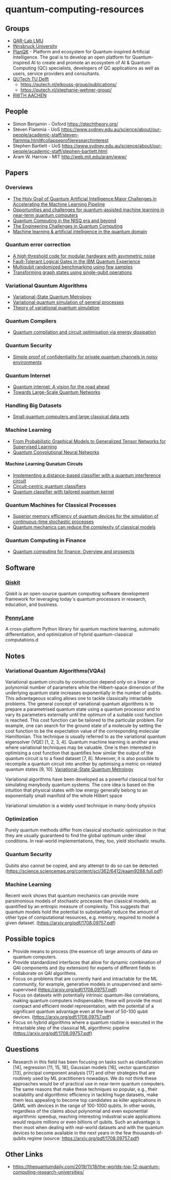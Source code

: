 # quantum-computing-resources

## Groups
* [QAR-Lab LMU](http://www.mobile.ifi.lmu.de/en/qar-lab/)
* [INnsbruck University](https://www.uibk.ac.at/th-physik/qic-group/research/)
* [PlanQK](http://planqk.de/en/) - Platform and ecosystem for Quantum-inspired Artificial Intelligence. The goal is to develop an open platform for Quantum-inspired AI to create and promote an ecosystem of AI & Quantum Computing (QC) specialists, developers of QC applications as well as users, service providers and consultants.
* [QUTech TU Delft](https://qutech.nl/)
	* https://qutech.nl/elkouss-group/publications/
	* https://qutech.nl/stephanie-wehner-group/
* [RWTH AACHEN](https://www.quantuminfo.physik.rwth-aachen.de/go/id/dqvn/?lidx=1)

## People
* Simon Benjamin - Oxford https://qtechtheory.org/
* Steven Flammia - UoS https://www.sydney.edu.au/science/about/our-people/academic-staff/steven-flammia.html#collapseprofileresearchinterest
* Stephen Bartlett - UoS https://www.sydney.edu.au/science/about/our-people/academic-staff/stephen-bartlett.html 
* Aram W. Harrow - MIT http://web.mit.edu/aram/www/


## Papers

### Overviews
* [The Holy Grail of Quantum Artificial Intelligence:Major Challenges in Accelerating the Machine Learning Pipeline](https://arxiv.org/pdf/2004.14035.pdf)
* [Opportunities and challenges for quantum-assisted machine learning in near-term quantum computers](https://arxiv.org/pdf/1708.09757.pdf)
* [Quantum Computing in the NISQ era and beyond](https://arxiv.org/pdf/1801.00862.pdf)
* [The Engineering Challenges in Quantum Computing](https://dl.acm.org/doi/pdf/10.5555/3130379.3130579)
* [Machine learning & artificial intelligence in the quantum domain](https://arxiv.org/pdf/1709.02779.pdf)

### Quantum error correction
* [A high threshold code for modular hardware with asymmetric noise](https://arxiv.org/pdf/1812.01505.pdf)
* [Fault-Tolerant Logical Gates in the IBM Quantum Experience](https://journals.aps.org/prl/abstract/10.1103/PhysRevLett.122.080504)
* [Multiqubit randomized benchmarking using few samples](https://journals.aps.org/pra/abstract/10.1103/PhysRevA.100.032304)
* [Transforming graph states using single-qubit operations](https://qutech.nl/wp-content/uploads/2018/08/1805.05305-transforming-graph-states-using-single-qubit-operations.pdf)

### Variational Qauntum Algorithms
* [Variational-State Quantum Metrology](https://arxiv.org/pdf/1908.08904.pdf)
* [Variational quantum simulation of general processes](https://arxiv.org/pdf/1812.08778.pdf)
* [Theory of variational quantum simulation](https://arxiv.org/pdf/1812.08767.pdf)

### Quantum Compilers
* [Quantum compilation and circuit optimisation via energy dissipation](https://arxiv.org/pdf/1811.03147.pdf)

### Quantum Security
* [Simple proof of confidentiality for private quantum channels in noisy environments](https://arxiv.org/pdf/1711.08897.pdf)

### Quantum Internet
* [Quantum internet: A vision for the road ahead](https://science.sciencemag.org/content/sci/362/6412/eaam9288.full.pdf)
* [Towards Large-Scale Quantum Networks](https://arxiv.org/pdf/1909.08396.pdf)

### Handling Big Datasets
* [Small quantum computers and large classical data sets](https://arxiv.org/pdf/2004.00026.pdf)

### Machine Learning
* [From Probabilistic Graphical Models to Generalized Tensor Networks for Supervised Learning](https://pure.mpg.de/rest/items/item_3224251_1/component/file_3224349/content)
* [Quantum Convolutional Neural Networks](https://arxiv.org/pdf/1810.03787.pdf)

#### Machine Learning Qunatum Circuts
* [Implementing a distance-based classifier with a quantum interference circuit](https://arxiv.org/pdf/1703.10793.pdf)
* [Circuit-centric quantum classifiers](https://arxiv.org/pdf/1804.00633.pdf)
* [Quantum classifier with tailored quantum kernel](https://www.nature.com/articles/s41534-020-0272-6.pdf)

### Quantum Machines for Classical Processes
* [Superior memory efficiency of quantum devices for the simulation of continuous-time stochastic processes](https://arxiv.org/pdf/1704.04231.pdf)
* [Quantum mechanics can reduce the complexity of classical models](https://www.nature.com/articles/ncomms1761)

### Quantum Computing in Finance
* [Quantum computing for finance: Overview and prospects](https://reader.elsevier.com/reader/sd/pii/S2405428318300571?token=2A8897FA165EA093F7498B9A77C826F42ED337502D009C473CA5F567D97293EF5AF712A17BCA66FAF16D33BB771A4901)

## Software 

### [Qiskit](https://qiskit.org/)

Qiskit is an open-source quantum computing software development framework for leveraging today's quantum processors in research, education, and business.

### [PennyLane](https://pennylane.ai/)

A cross-platform Python library for quantum machine learning, automatic differentiation, and optimization of hybrid quantum-classical computations.d

## Notes

### Variational Quantum Algorithms(VQAs)

Variational quantum circuits by construction depend only on a linear or polynomial
number of parameters while the Hilbert-space dimension of the underlying quantum
state increases exponentially in the number of qubits. This advantageous scaling allows
one to tackle classically intractable problems. The general concept of variational
quantum algorithms is to prepare a parametrised quantum state using a quantum
processor and to vary its parameters externally until the optimum of a suitable cost
function is reached. This cost function can be tailored to the particular problem. For
example, one can search for the ground state of a molecule by setting the cost function to
be the expectation value of the corresponding molecular Hamiltonian. This technique is 
usually referred to as the variational quantum eigensolver (VQE) [1, 2, 3, 4]. Quantum
machine learning is another area where variational techniques may be valuable. One is
then interested in optimising a cost function that quantifies how similar the output of
the quantum circuit is to a fixed dataset [7, 8]. Moreover, it is also possible to recompile
a quantum circuit into another by optimising a metric on related quantum states [9, 10]. [Variational-State Quantum Metrology](https://arxiv.org/pdf/1908.08904.pdf)


Variational algorithms have been developed as a powerful classical tool for simulating manybody quantum systems. The core idea is based on
the intuition that physical states with low energy generally belong to an exponentially small manifold of the
whole Hilbert space


Variational simulation is a widely used technique in many-body physics 

### Optimization

Purely quantum methods differ from classical stochastic optimization in that
they are usually guaranteed to find the global optimum under ideal conditions. 
In real-world implementations, they, too, yield stochastic results.

### Quantum Security
Qubits also cannot be copied, and any attempt to do so can be detected. (https://science.sciencemag.org/content/sci/362/6412/eaam9288.full.pdf)

### Machine Learning
Recent work shows that quantum mechanics can provide
more parsimonious models of stochastic processes than
classical models, as quantified by an entropic
measure of complexity. This suggests that quantum models hold the potential to substantially reduce the amount
of other type of computational resources, e.g. memory, required to model a given dataset. (https://arxiv.org/pdf/1708.09757.pdf)

## Possible topics
* Provide means to process (the essence of) large amounts of data on quantum computers.
* Provide standardized interfaces that allow for dynamic combination of QAI components and (by extension) for experts of different fields to collaborate on QAI algorithms.
* Focus on problems that are currently hard and intractable for the ML community, for example, generative models in unsupervised and semi-supervised (https://arxiv.org/pdf/1708.09757.pdf)
* Focus on datasets with potentially intrinsic quantum-like correlations, making quantum computers indispensable; these will provide the most compact and efficient model representation, with the potential of a significant quantum advantage even at the level of 50-100 qubit devices. (https://arxiv.org/pdf/1708.09757.pdf)
* Focus on hybrid algorithms where a quantum routine is executed in the intractable step of the classical ML algorithmic pipeline (https://arxiv.org/pdf/1708.09757.pdf)


## Questions
* Research in this field has been focusing on tasks such
as classification [14], regression [11, 15, 18], Gaussian
models [16], vector quantization [13], principal component analysis [17] and other strategies that are routinely
used by ML practitioners nowadays. We do not think
these approaches would be of practical use in near-term
quantum computers. The same reasons that make these
techniques so popular, e.g., their scalability and algorithmic efficiency in tackling huge datasets, make them less
appealing to become top candidates as killer applications
in QAML with devices in the range of 100-1000 qubits.
In other words, regardless of the claims about polynomial
and even exponential algorithmic speedup, reaching interesting industrial scale applications would require millions or even billions of qubits. Such an advantage is then
moot when dealing with real-world datasets and with the
quantum devices to become available in the next years in
the few thousands-of-qubits regime (source: https://arxiv.org/pdf/1708.09757.pdf)


## Other Links
* https://thequantumdaily.com/2019/11/18/the-worlds-top-12-quantum-computing-research-universities/
